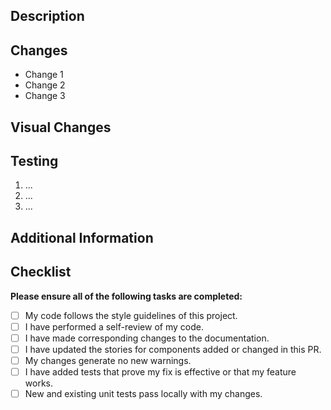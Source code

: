 ## Description
<!-- Provide a brief description of the changes made in this pull request. Ie:
- What issue does this PR address? (e.g., Fixes #123)
- What functionality does this PR add or modify?
- Why is this change necessary?
-->

## Changes
<!-- Provide a detail list of changes, this section should be understandable enough that someone could use it to recreate this PR manually. -->

- Change 1
- Change 2
- Change 3

## Visual Changes
<!-- Provide any relevant before and after screenshots for each significant change. -->

## Testing
<!-- Detail the steps required to test, including any prerequisites, commands, and instructions. Ie:
1. Run `npm install && npm run storybook`
2. Go to the Button story
3. Test that the button is clickable
-->

1. ...
2. ...
3. ...

## Additional Information
<!-- Add any other context or information that reviewers should be aware of. -->

## Checklist

**Please ensure all of the following tasks are completed:**

-   [ ] My code follows the style guidelines of this project.
-   [ ] I have performed a self-review of my code.
-   [ ] I have made corresponding changes to the documentation.
-   [ ] I have updated the stories for components added or changed in this PR.
-   [ ] My changes generate no new warnings.
-   [ ] I have added tests that prove my fix is effective or that my feature works.
-   [ ] New and existing unit tests pass locally with my changes.
